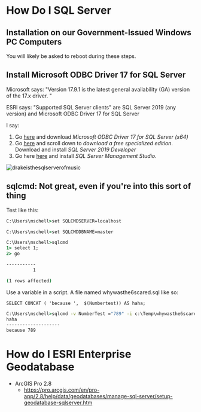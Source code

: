 # How Do I SQL Server

## Installation on our Government-Issued Windows PC Computers

You will likely be asked to reboot during these steps.

## Install Microsoft ODBC Driver 17 for SQL Server

Microsoft says: "Version 17.9.1 is the latest general availability (GA) version of the 17.x driver. "

ESRI says: "Supported SQL Server clients" are SQL Server 2019 (any version) and Microsoft ODBC Driver 17 for SQL Server

I say:

1. Go [here](https://docs.microsoft.com/en-us/sql/connect/odbc/download-odbc-driver-for-sql-server?view=sql-server-ver15) and download _Microsoft ODBC Driver 17 for SQL Server (x64)_
2. Go [here](https://www.microsoft.com/en-us/sql-server/sql-server-downloads) and scroll down to _download a free specialized edition_. Download and install _SQL Server 2019 Developer_
3. Go here [here](https://docs.microsoft.com/en-us/sql/ssms/download-sql-server-management-studio-ssms?redirectedfrom=MSDN&view=sql-server-ver15) and install _SQL Server Management Studio_.  


![drakeisthesqlserverofmusic](https://github.com/mattyschell/geodatabase-build-sqlserver/doc/sqlserver2019.PNG)


## sqlcmd: Not great, even if you're into this sort of thing

Test like this:
```bat
C:\Users\mschell>set SQLCMDSERVER=localhost

C:\Users\mschell>set SQLCMDDBNAME=master

C:\Users\mschell>sqlcmd
1> select 1;
2> go

-----------
          1

(1 rows affected)
```

Use a variable in a script.  A file named whywasthe6scared.sql like so:

```
SELECT CONCAT ( 'because ',  $(Numbertest)) AS haha;
```

```bat
C:\Users\mschell>sqlcmd -v NumberTest ="789" -i c:\Temp\whywasthe6scared.sql
haha
--------------------
because 789
```


# How do I ESRI Enterprise Geodatabase

* ArcGIS Pro 2.8
    * https://pro.arcgis.com/en/pro-app/2.8/help/data/geodatabases/manage-sql-server/setup-geodatabase-sqlserver.htm
